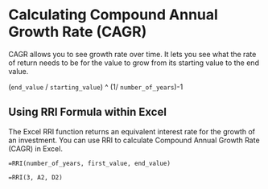 # Calculating Compound Annual Growth Rate (CAGR)

CAGR allows you to see growth rate over time. It lets you see what the rate of return needs to be for the value to grow from its starting value to the end value.

(`end_value` / `starting_value`) ^ (1/ `number_of_years`)-1

## Using RRI Formula within Excel

The Excel RRI function returns an equivalent interest rate for the growth of an investment. You can use RRI to calculate Compound Annual Growth Rate (CAGR) in Excel.

`=RRI(number_of_years, first_value, end_value)`

`=RRI(3, A2, D2)`